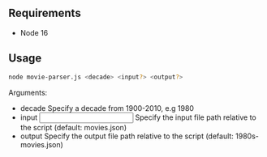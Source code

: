 ## Requirements
- Node 16

## Usage
```sh
node movie-parser.js <decade> <input?> <output?>
```

Arguments:
- decade <decade>  Specify a decade from 1900-2010, e.g 1980
- input <input>     Specify the input file path relative to the script (default: movies.json)
- output <output>    Specify the output file path relative to the script (default: 1980s-movies.json)
